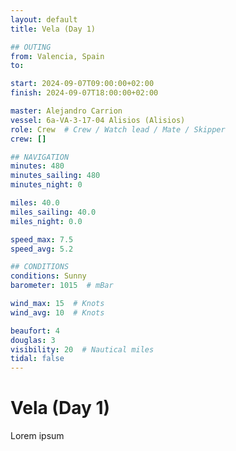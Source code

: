 ```yaml
---
layout: default
title: Vela (Day 1)

## OUTING
from: Valencia, Spain
to: 

start: 2024-09-07T09:00:00+02:00
finish: 2024-09-07T18:00:00+02:00

master: Alejandro Carrion
vessel: 6a-VA-3-17-04 Alisios (Alisios)
role: Crew  # Crew / Watch lead / Mate / Skipper
crew: []

## NAVIGATION
minutes: 480
minutes_sailing: 480
minutes_night: 0

miles: 40.0
miles_sailing: 40.0
miles_night: 0.0

speed_max: 7.5
speed_avg: 5.2

## CONDITIONS
conditions: Sunny
barometer: 1015  # mBar

wind_max: 15  # Knots
wind_avg: 10  # Knots

beaufort: 4
douglas: 3
visibility: 20  # Nautical miles
tidal: false
---
```


# Vela (Day 1)

Lorem ipsum